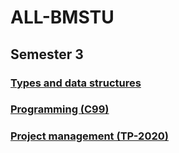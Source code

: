 # ALL-BMSTU

## Semester 3

### [Types and data structures](https://github.com/kpirap18/BMSTU-TaDS-sem3)

### [Programming (C99)](https://github.com/kpirap18/BMSTU-C99-sem2)

### [Project management (TP-2020)](https://github.com/kpirap18/TP-UP-2020)
